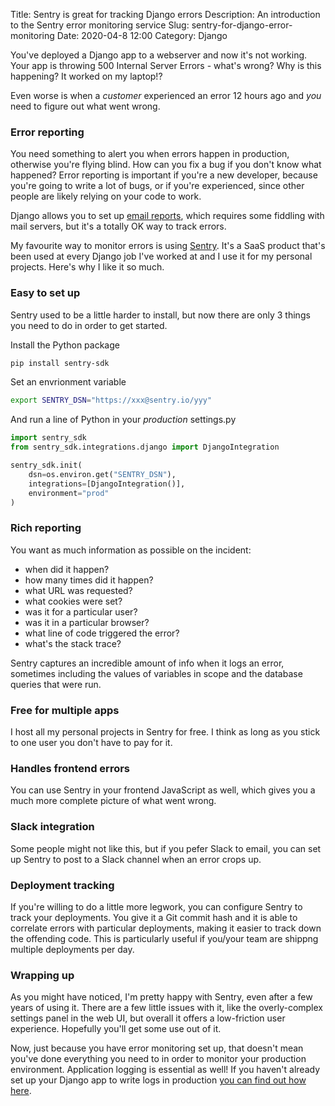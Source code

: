 Title: Sentry is great for tracking Django errors
Description: An introduction to the Sentry error monitoring service
Slug: sentry-for-django-error-monitoring
Date: 2020-04-8 12:00
Category: Django

You've deployed a Django app to a webserver and now it's not working. Your app is throwing 500 Internal Server Errors - what's wrong? Why is this happening? It worked on my laptop!?

Even worse is when a _customer_ experienced an error 12 hours ago and _you_ need to figure out what went wrong.

### Error reporting

You need something to alert you when errors happen in production, otherwise you're flying blind. How can you fix a bug if you don't know what happened? Error reporting is important if you're a new developer, because you're going to write a lot of bugs, or if you're experienced, since other people are likely relying on your code to work.

Django allows you to set up [email reports](https://docs.djangoproject.com/en/3.0/howto/error-reporting/), which requires some fiddling with mail servers, but it's a totally OK way to track errors.

My favourite way to monitor errors is using [Sentry](https://sentry.io/welcome/). It's a SaaS product that's been used at every Django job I've worked at and I use it for my personal projects. Here's why I like it so much.

### Easy to set up

Sentry used to be a little harder to install, but now there are only 3 things you need to do in order to get started.

Install the Python package

```bash
pip install sentry-sdk
```

Set an envrionment variable

```bash
export SENTRY_DSN="https://xxx@sentry.io/yyy"
```

And run a line of Python in your _production_ settings.py

```python
import sentry_sdk
from sentry_sdk.integrations.django import DjangoIntegration

sentry_sdk.init(
    dsn=os.environ.get("SENTRY_DSN"),
    integrations=[DjangoIntegration()],
    environment="prod"
)
```

### Rich reporting

You want as much information as possible on the incident:

- when did it happen?
- how many times did it happen?
- what URL was requested?
- what cookies were set?
- was it for a particular user?
- was it in a particular browser?
- what line of code triggered the error?
- what's the stack trace?

Sentry captures an incredible amount of info when it logs an error, sometimes including the values of variables in scope and the database queries that were run.

### Free for multiple apps

I host all my personal projects in Sentry for free. I think as long as you stick to one user you don't have to pay for it.

### Handles frontend errors

You can use Sentry in your frontend JavaScript as well, which gives you a much more complete picture of what went wrong.

### Slack integration

Some people might not like this, but if you pefer Slack to email, you can set up Sentry to post to a Slack channel when an error crops up.

### Deployment tracking

If you're willing to do a little more legwork, you can configure Sentry to track your deployments. You give it a Git commit hash and it is able to correlate errors with particular deployments, making it easier to track down the offending code. This is particularly useful if you/your team are shippng multiple deployments per day.

### Wrapping up

As you might have noticed, I'm pretty happy with Sentry, even after a few years of using it. There are a few little issues with it, like the overly-complex settings panel in the web UI, but overall it offers a low-friction user experience. Hopefully you'll get some use out of it.

Now, just because you have error monitoring set up, that doesn't mean you've done everything you need to in order to monitor your production environment. Application logging is essential as well! If you haven't already set up your Django app to write logs in production [you can find out how here](https://mattsegal.dev/file-logging-django.html).
